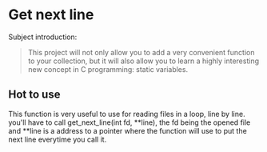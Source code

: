 # Get next line
Subject introduction:

> This project will not only allow you to add a very convenient function to your collection, but it will also allow you to learn a highly interesting new concept in C programming: static variables.

## Hot to use

This function is very useful to use for reading files in a loop, line by line. you'll have to call get_next_line(int fd, **line), the fd being the opened file and **line is a address to a pointer where the function will use to put the next line everytime you call it.